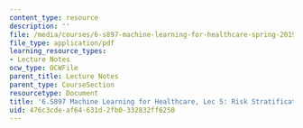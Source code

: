 ```yaml
---
content_type: resource
description: ''
file: /media/courses/6-s897-machine-learning-for-healthcare-spring-2019/476c3cdeaf64631d2fb0332832ff6250_MIT6_S897S19_lec5.pdf
file_type: application/pdf
learning_resource_types:
- Lecture Notes
ocw_type: OCWFile
parent_title: Lecture Notes
parent_type: CourseSection
resourcetype: Document
title: '6.S897 Machine Learning for Healthcare, Lec 5: Risk Stratification Part 2'
uid: 476c3cde-af64-631d-2fb0-332832ff6250
---
```

